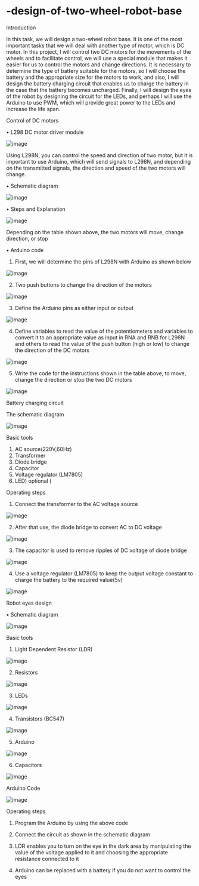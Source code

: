 # -design-of-two-wheel-robot-base


Introduction

In this task, we will design a two-wheel robot base. It is one of the most important tasks that we will deal with another type of motor, which is DC motor. In this project, I will control two DC motors for the movements of the wheels and to facilitate control, we will use a special module that makes it easier for us to control the motors and change directions. It is necessary to determine the type of battery suitable for the motors, so I will choose the battery and the appropriate size for the motors to work, and also, I will design the battery charging circuit that enables us to charge the battery in the case that the battery becomes uncharged. Finally, I will design the eyes of the robot by designing the circuit for the LEDs, and perhaps I will use the Arduino to use PWM, which will provide great power to the LEDs and increase the life span.


Control of DC motors 

•	L298 DC motor driver module 


![image](https://user-images.githubusercontent.com/85449693/124281709-a95a4a00-db52-11eb-8403-dc18a209ecdb.png)


Using L298N, you can control the speed and direction of two motor, but it is important to use Arduino, which will send signals to L298N, and depending on the transmitted signals, the direction and speed of the two motors will change. 

•	Schematic diagram 

![image](https://user-images.githubusercontent.com/85449693/124281889-dc9cd900-db52-11eb-9ab5-93e5be9450c7.png)


•	Steps and Explanation


![image](https://user-images.githubusercontent.com/85449693/124282107-1ff74780-db53-11eb-849b-182533c34457.png)



Depending on the table shown above, the two motors will move, change direction, or stop

•	Arduino code

1.	First, we will determine the pins of L298N with Arduino as shown below


![image](https://user-images.githubusercontent.com/85449693/124377150-23a1e000-dcb3-11eb-8181-3472183c4ede.png)

2.	Two push buttons to change the direction of the motors 

![image](https://user-images.githubusercontent.com/85449693/124377161-39afa080-dcb3-11eb-98dc-39b5d7d42eca.png)


3.	Define the Arduino pins as either input or output

![image](https://user-images.githubusercontent.com/85449693/124377183-4fbd6100-dcb3-11eb-809b-eed2b2ad450e.png)

4.	Define variables to read the value of the potentiometers and variables to convert it to an appropriate value as input in RNA and RNB for L298N and others to read the value of the push button (high or low) to change the direction of the DC motors

![image](https://user-images.githubusercontent.com/85449693/124377193-62379a80-dcb3-11eb-9549-e23b53a9167d.png)


5.	Write the code for the instructions shown in the table above, to move, change the direction or stop the two DC motors


![image](https://user-images.githubusercontent.com/85449693/124377212-885d3a80-dcb3-11eb-9958-dba331bc0f5b.png)







Battery charging circuit

The schematic diagram 


![image](https://user-images.githubusercontent.com/85449693/124377219-9743ed00-dcb3-11eb-8341-09968c4ba4ea.png)


Basic tools

1.	AC source(220V,60Hz)
2.	Transformer 
3.	Diode bridge 
4.	Capacitor 
5.	Voltage regulator (LM7805)
6.	LED) optional (



Operating steps
1.	Connect the transformer to the AC voltage source


![image](https://user-images.githubusercontent.com/85449693/124377238-b0e53480-dcb3-11eb-9a60-d7295e7c0e93.png)



2.	After that use, the diode bridge to convert AC to DC voltage 

![image](https://user-images.githubusercontent.com/85449693/124377260-ce1a0300-dcb3-11eb-91fb-64a44ef5bc5e.png)


3.	The capacitor is used to remove ripples of DC voltage of diode bridge 

![image](https://user-images.githubusercontent.com/85449693/124377276-dd00b580-dcb3-11eb-9b39-2d3f723c3ac0.png)

4.	Use a voltage regulator (LM7805) to keep the output voltage constant to charge the battery to the required value(5v)

![image](https://user-images.githubusercontent.com/85449693/124377289-eb4ed180-dcb3-11eb-9768-30f5f53ca118.png)




Robot eyes design


•	Schematic diagram 

![image](https://user-images.githubusercontent.com/85449693/124377337-2224e780-dcb4-11eb-945a-1d7d075aed65.png)



Basic tools

1.	Light Dependent Resistor (LDR)

![image](https://user-images.githubusercontent.com/85449693/124378967-12f66780-dcbd-11eb-8daa-0c2a2551f6fe.png)


2.	Resistors 

![image](https://user-images.githubusercontent.com/85449693/124378983-273a6480-dcbd-11eb-8071-b9fc51d3b04a.png)

3.	LEDs

![image](https://user-images.githubusercontent.com/85449693/124378990-34575380-dcbd-11eb-98d7-7ce899e98da7.png)

4.	Transistors (BC547)

![image](https://user-images.githubusercontent.com/85449693/124379012-446f3300-dcbd-11eb-979a-fd619092fb2a.png)


5.	Arduino 

![image](https://user-images.githubusercontent.com/85449693/124379022-518c2200-dcbd-11eb-8e4f-52027bbd6958.png)


6.	Capacitors 

![image](https://user-images.githubusercontent.com/85449693/124379042-68cb0f80-dcbd-11eb-9baa-944b3080d418.png)



Arduino Code 


![image](https://user-images.githubusercontent.com/85449693/124379115-be9fb780-dcbd-11eb-8032-ac59df5a7604.png)


Operating steps

1.	Program the Arduino by using the above code

2.	Connect the circuit as shown in the schematic diagram 


3.	LDR enables you to turn on the eye in the dark area by manipulating the value of the voltage applied to it and choosing the appropriate resistance connected to it

4.	Arduino can be replaced with a battery if you do not want to control the eyes






